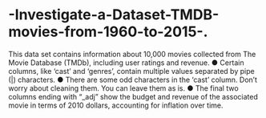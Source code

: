 # -Investigate-a-Dataset-TMDB-movies-from-1960-to-2015-.
This data set contains information about 10,000 movies collected from The Movie Database (TMDb), including user ratings and revenue. ● Certain columns, like ‘cast’ and ‘genres’, contain multiple values separated by pipe (|) characters. ● There are some odd characters in the ‘cast’ column. Don’t worry about cleaning them. You can leave them as is. ● The final two columns ending with “_adj” show the budget and revenue of the associated movie in terms of 2010 dollars, accounting for inflation over time.
